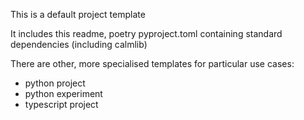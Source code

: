 This is a default project template

It includes this readme, poetry pyproject.toml containing standard dependencies (including calmlib)

There are other, more specialised templates for particular use cases:

- python project
- python experiment
- typescript project
